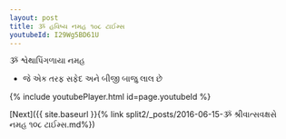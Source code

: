 ```yaml
---
layout: post
title: ૐ હવિષ્ય નમહ ૧૦૮ ટાઈમ્સ
youtubeId: I29Wg5BD61U
---
```

 
 
 ૐ શ્વેથાપિંગળાયા નમહ  
 
 -  જે એક તરફ સફેદ અને બીજી બાજુ લાલ છે 
 
  
 
  
 
 
 
 
 
 


{% include youtubePlayer.html id=page.youtubeId %}
 
[Next]({{ site.baseurl }}{% link  split2/_posts/2016-06-15-ૐ શ્રીવાત્સવક્ષસે નમહ ૧૦૮ ટાઈમ્સ.md%})
 
